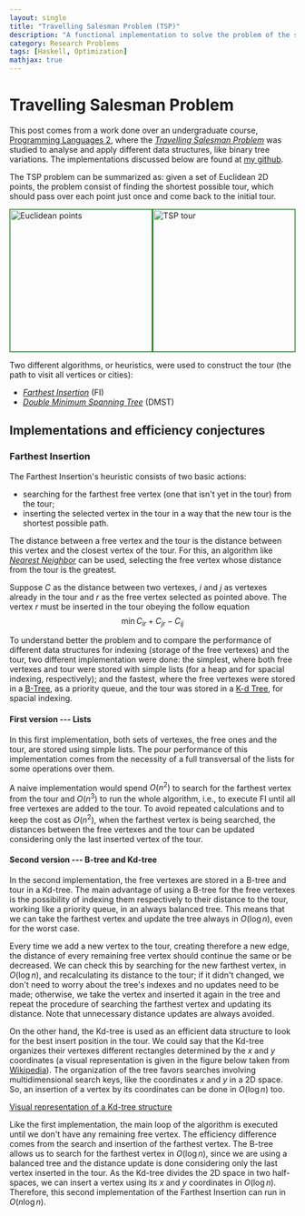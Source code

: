 ```yaml
---
layout: single
title: "Travelling Salesman Problem (TSP)"
description: "A functional implementation to solve the problem of the shortest tour."
category: Research Problems
tags: [Haskell, Optimization]
mathjax: true
---
```



# Travelling Salesman Problem

This post comes from a work done over an undergraduate course,
[Programming Languages 2](http://www.inf.ufes.br/~raulh/), where the
[*Travelling Salesman Problem*](http://en.wikipedia.org/wiki/Travelling_salesman_problem)
was studied to analyse and apply different data structures, like binary tree variations.
The implementations discussed below are found at
[my github](https://github.com/boechat107/tsp_furthest_insertion_haskell).

The TSP problem can be summarized as:
given a set of Euclidean 2D points, the problem consist of finding the
shortest possible tour, which should pass over each point just once and come back to
the initial tour.

<div style="display:inline-block;width:100%;">
<img alt="Euclidean points" src="http://users.cs.cf.ac.uk/C.L.Mumford/howard/FI1.gif" style="float:left;border:1px green solid" width="250">
<img alt="TSP tour" src="http://users.cs.cf.ac.uk/C.L.Mumford/howard/FI8.gif" style="float:right;border:1px green solid" width="250">
</div>

Two different algorithms, or heuristics, were used to construct the tour (the path to
visit all vertices or cities):

* [*Farthest Insertion*](http://users.cs.cf.ac.uk/C.L.Mumford/howard/FarthestInsertion.html)
(FI)
* [*Double Minimum Spanning Tree*](http://en.wikipedia.org/wiki/Minimum_spanning_tree)
(DMST)

## Implementations and efficiency conjectures

### Farthest Insertion

The Farthest Insertion's heuristic consists of two basic actions:

* searching for the farthest free vertex (one that isn't yet in the tour) from the
tour;
* inserting the selected vertex in the tour in a way that the new tour is the
shortest possible path.

The distance between a free vertex and the tour is the distance between this vertex
and the closest vertex of the tour.
For this, an algorithm like
[*Nearest Neighbor*](http://en.wikipedia.org/wiki/Nearest_neighbour_algorithm)
can be used, selecting the free vertex whose distance from the tour is the greatest.

Suppose $C$ as the distance between two vertexes, $i$ and $j$ as vertexes
already in the tour and $r$ as the free vertex selected as pointed above. The
vertex $r$ must be inserted in the tour obeying the follow equation
$$\min C_{ir} + C_{jr} - C_{ij}$$

To understand better the problem and to compare the performance of different data
structures for indexing (storage of the free vertexes) and the tour, two different
implementation were done: the simplest, where both free vertexes and tour were
stored with simple lists (for a heap and for spacial indexing, respectively); and the
fastest, where the free vertexes were stored in a
[B-Tree](http://en.wikipedia.org/wiki/B-tree), as a priority queue, and the tour was
stored in a [K-d Tree](http://en.wikipedia.org/wiki/K-d_tree), for spacial indexing.

#### First version --- Lists

In this first implementation, both sets of vertexes, the free ones and the tour, are
stored using simple lists. The pour performance of this implementation comes from
the necessity of a full transversal of the lists for some operations over them.

A naive implementation would spend $O(n^2)$ to search for the
farthest vertex from the tour and $O(n^3)$ to run the whole
algorithm, i.e., to execute FI until all free vertexes are added to the tour.
To avoid repeated calculations and to keep the cost as $O(n^2)$,
when the farthest vertex is being searched, the distances between the free vertexes
and the tour can be updated considering only the last inserted vertex of the tour.

#### Second version --- B-tree and Kd-tree

In the second implementation, the free vertexes are stored in a B-tree and tour in a
Kd-tree. The main advantage of using a B-tree for the free vertexes is the
possibility of indexing them respectively to their distance to the tour, working like
a priority queue, in an always balanced tree. This means that we can take the
farthest vertex and update the tree always in $O(\log n)$, even for the worst case.

Every time we add a new vertex to the tour, creating therefore a new edge, the
distance of every remaining free vertex should continue the same or be decreased. We
can check this by searching for the new farthest vertex, in $O(\log n)$, and
recalculating its distance to the tour; if it didn't changed, we don't need to worry
about the tree's indexes and no updates need to be made; otherwise, we take the
vertex and inserted it again in the tree and repeat the procedure of searching the
farthest vertex and updating its distance. Note that unnecessary distance updates
are always avoided.

On the other hand, the Kd-tree is used as an efficient data structure to look for the
best insert position in the tour. We could say that the Kd-tree organizes their
vertexes different rectangles determined by the $x$ and $y$ coordinates (a visual
representation is given in the figure below taken from
[Wikipedia](http://en.wikipedia.org/wiki/K-d_tree)). The organization of the
tree favors searches involving multidimensional search keys, like the coordinates $x$
and $y$ in a 2D space. So, an insertion of a vertex by its coordinates can be done
in $O(\log n)$ too.

[Visual representation of a Kd-tree structure](http://upload.wikimedia.org/wikipedia/commons/thumb/b/bf/Kdtree_2d.svg/500px-Kdtree_2d.svg.png)

Like the first implementation, the main loop of the algorithm is executed until
we don't have any remaining free vertex. The efficiency difference comes from
the search and insertion of the farthest vertex. The B-tree allows us to search
for the farthest vertex in $O(\log n)$, since we are using a balanced tree
and the distance update is done considering only the last vertex inserted in the
tour. As the Kd-tree divides the 2D space in two half-spaces, we can insert a
vertex using its $x$ and $y$ coordinates in $O(\log n)$. Therefore, this second
implementation of the Farthest Insertion can run in $O(n \log n)$.
